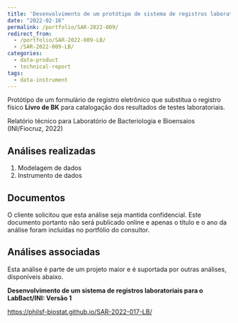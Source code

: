 ```yaml
---
title: 'Desenvolvimento de um protótipo de sistema de registros laboratoriais para o LabBact/INI: Versão 0'
date: "2022-02-16"
permalink: /portfolio/SAR-2022-009/
redirect_from:
  - /portfolio/SAR-2022-009-LB/
  - /SAR-2022-009-LB/
categories:
  - data-product
  - technical-report
tags:
  - data-instrument
---
```


Protótipo de um formulário de registro eletrônico que substitua o registro físico **Livro de BK** para catalogação dos resultados de testes laboratoriais.

Relatório técnico para Laboratório de Bacteriologia e Bioensaios (INI/Fiocruz, 2022)

## Análises realizadas

1. Modelagem de dados
1. Instrumento de dados

## Documentos

O cliente solicitou que esta análise seja mantida confidencial.
Este documento portanto não será publicado online e apenas o título e o ano da análise foram incluídas no portfólio do consultor.

<!-- ### Plano Analítico (SAP) -->

<!-- - [PDF][sap] -->

<!-- ### Relatório de Análise Estatística (SAR) -->

<!-- - [PDF][sar] -->

## Análises associadas

Esta análise é parte de um projeto maior e é suportada por outras análises, disponíveis abaixo.

**Desenvolvimento de um sistema de registros laboratoriais para o LabBact/INI: Versão 1**

<https://philsf-biostat.github.io/SAR-2022-017-LB/>

<!-- --- -->

[sap]: /files/SAP-2022-009-LB-v01.pdf
[sar]: /files/SAR-2022-009-LB-v01.pdf
